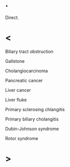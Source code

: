 # .

Direct.

# <

Biliary tract obstruction

Gallstone

Cholangiocarcinoma

Pancreatic cancer

Liver cancer

Liver fluke

Primary sclerosing chlangitis

Primary biliary cholangitis

Dubin-Johnson syndrome

Rotor syndrome

# >
